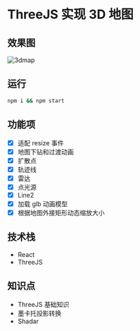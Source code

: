 # ThreeJS 实现 3D 地图

## 效果图

![3dmap](/demo/3dmap.gif)

## 运行

```bash
npm i && npm start
```

## 功能项

- [x] 适配 resize 事件
- [x] 地图下钻和过渡动画
- [x] 扩散点
- [x] 轨迹线
- [x] 雷达
- [x] 点光源
- [x] Line2
- [x] 加载 glb 动画模型
- [x] 根据地图外接矩形动态缩放大小

## 技术栈

- React
- ThreeJS

## 知识点

- ThreeJS 基础知识
- 墨卡托投影转换
- Shadar
